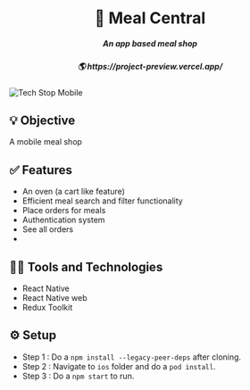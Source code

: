 <h1 align='center'>🍕 Meal Central</h1>

<h5 align='center'>An app based meal shop</h5>
<h5 align='center'>🌎 https://project-preview.vercel.app/</h5>

![Tech Stop Mobile](https://github.com/vidarshan/restaurant-app/assets/48169745/86be9cff-f2b3-4cc4-a409-5d4a927df899)

## 💡 Objective
A mobile meal shop

## ✅ Features
- An oven (a cart like feature)
- Efficient meal search and filter functionality
- Place orders for meals
- Authentication system
- See all orders
- 
##  👨‍💻 Tools and Technologies
- React Native
- React Native web
- Redux Toolkit

## ⚙️ Setup

- Step 1 : Do a `npm install --legacy-peer-deps` after cloning.
- Step 2 : Navigate to `ios` folder and do a `pod install`.
- Step 3 : Do a `npm start` to run.
